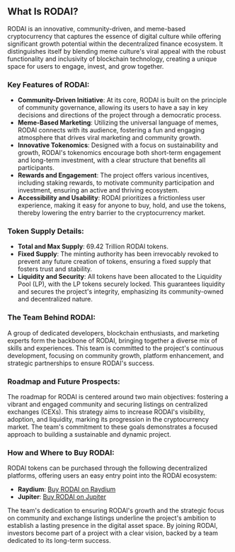 ## What Is RODAI?

RODAI is an innovative, community-driven, and meme-based cryptocurrency that captures the essence of digital culture while offering significant growth potential within the decentralized finance ecosystem. It distinguishes itself by blending meme culture's viral appeal with the robust functionality and inclusivity of blockchain technology, creating a unique space for users to engage, invest, and grow together.

### Key Features of RODAI:

- **Community-Driven Initiative**: At its core, RODAI is built on the principle of community governance, allowing its users to have a say in key decisions and directions of the project through a democratic process.
- **Meme-Based Marketing**: Utilizing the universal language of memes, RODAI connects with its audience, fostering a fun and engaging atmosphere that drives viral marketing and community growth.
- **Innovative Tokenomics**: Designed with a focus on sustainability and growth, RODAI's tokenomics encourage both short-term engagement and long-term investment, with a clear structure that benefits all participants.
- **Rewards and Engagement**: The project offers various incentives, including staking rewards, to motivate community participation and investment, ensuring an active and thriving ecosystem.
- **Accessibility and Usability**: RODAI prioritizes a frictionless user experience, making it easy for anyone to buy, hold, and use the tokens, thereby lowering the entry barrier to the cryptocurrency market.

### Token Supply Details:

- **Total and Max Supply**: 69.42 Trillion RODAI tokens.
- **Fixed Supply**: The minting authority has been irrevocably revoked to prevent any future creation of tokens, ensuring a fixed supply that fosters trust and stability.
- **Liquidity and Security**: All tokens have been allocated to the Liquidity Pool (LP), with the LP tokens securely locked. This guarantees liquidity and secures the project's integrity, emphasizing its community-owned and decentralized nature.

### The Team Behind RODAI:

A group of dedicated developers, blockchain enthusiasts, and marketing experts form the backbone of RODAI, bringing together a diverse mix of skills and experiences. This team is committed to the project's continuous development, focusing on community growth, platform enhancement, and strategic partnerships to ensure RODAI's success.

### Roadmap and Future Prospects:

The roadmap for RODAI is centered around two main objectives: fostering a vibrant and engaged community and securing listings on centralized exchanges (CEXs). This strategy aims to increase RODAI's visibility, adoption, and liquidity, marking its progression in the cryptocurrency market. The team's commitment to these goals demonstrates a focused approach to building a sustainable and dynamic project.

### How and Where to Buy RODAI:

RODAI tokens can be purchased through the following decentralized platforms, offering users an easy entry point into the RODAI ecosystem:
- **Raydium**: [Buy RODAI on Raydium](https://raydium.io/swap/?inputCurrency=sol&outputCurrency=GdbyLsNKHKLXTZVEo8QrGKVmrexEeZUYvhpSfuZ9TdkC&fixed=in)
- **Jupiter**: [Buy RODAI on Jupiter](https://jup.ag/swap/SOL-RODAI_GdbyLsNKHKLXTZVEo8QrGKVmrexEeZUYvhpSfuZ9TdkC)

The team's dedication to ensuring RODAI's growth and the strategic focus on community and exchange listings underline the project's ambition to establish a lasting presence in the digital asset space. By joining RODAI, investors become part of a project with a clear vision, backed by a team dedicated to its long-term success.
